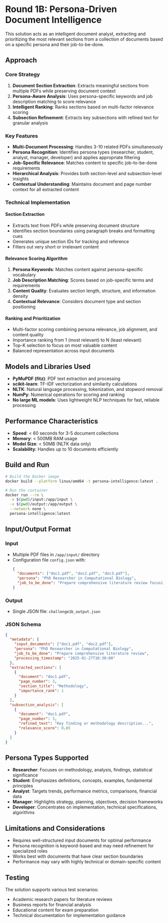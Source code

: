 # Round 1B: Persona-Driven Document Intelligence

This solution acts as an intelligent document analyst, extracting and prioritizing the most relevant sections from a collection of documents based on a specific persona and their job-to-be-done.

## Approach

### Core Strategy
1. **Document Section Extraction**: Extracts meaningful sections from multiple PDFs while preserving document context
2. **Persona-Aware Analysis**: Uses persona-specific keywords and job description matching to score relevance
3. **Intelligent Ranking**: Ranks sections based on multi-factor relevance scoring
4. **Subsection Refinement**: Extracts key subsections with refined text for granular analysis

### Key Features
- **Multi-Document Processing**: Handles 3-10 related PDFs simultaneously
- **Persona Recognition**: Identifies persona types (researcher, student, analyst, manager, developer) and applies appropriate filtering
- **Job-Specific Relevance**: Matches content to specific job-to-be-done requirements
- **Hierarchical Analysis**: Provides both section-level and subsection-level insights
- **Contextual Understanding**: Maintains document and page number context for all extracted content

### Technical Implementation

#### Section Extraction
- Extracts text from PDFs while preserving document structure
- Identifies section boundaries using paragraph breaks and formatting cues
- Generates unique section IDs for tracking and reference
- Filters out very short or irrelevant content

#### Relevance Scoring Algorithm
1. **Persona Keywords**: Matches content against persona-specific vocabulary
2. **Job Description Matching**: Scores based on job-specific terms and requirements
3. **Content Quality**: Evaluates section length, structure, and information density
4. **Contextual Relevance**: Considers document type and section positioning

#### Ranking and Prioritization
- Multi-factor scoring combining persona relevance, job alignment, and content quality
- Importance ranking from 1 (most relevant) to N (least relevant)
- Top-K selection to focus on most valuable content
- Balanced representation across input documents

## Models and Libraries Used

- **PyMuPDF (fitz)**: PDF text extraction and processing
- **scikit-learn**: TF-IDF vectorization and similarity calculations
- **NLTK**: Natural language processing, tokenization, and stopword removal
- **NumPy**: Numerical operations for scoring and ranking
- **No large ML models**: Uses lightweight NLP techniques for fast, reliable processing

## Performance Characteristics

- **Speed**: < 60 seconds for 3-5 document collections
- **Memory**: < 500MB RAM usage
- **Model Size**: < 50MB (NLTK data only)
- **Scalability**: Handles up to 10 documents efficiently

## Build and Run

```bash
# Build the Docker image
docker build --platform linux/amd64 -t persona-intelligence:latest .

# Run the container
docker run --rm \
  -v $(pwd)/input:/app/input \
  -v $(pwd)/output:/app/output \
  --network none \
  persona-intelligence:latest
```

## Input/Output Format

### Input
- Multiple PDF files in `/app/input/` directory
- Configuration file `config.json` with:
  ```json
  {
    "documents": ["doc1.pdf", "doc2.pdf", "doc3.pdf"],
    "persona": "PhD Researcher in Computational Biology",
    "job_to_be_done": "Prepare comprehensive literature review focusing on methodologies"
  }
  ```

### Output
- Single JSON file: `challenge1b_output.json`

### JSON Schema
```json
{
  "metadata": {
    "input_documents": ["doc1.pdf", "doc2.pdf"],
    "persona": "PhD Researcher in Computational Biology",
    "job_to_be_done": "Prepare comprehensive literature review",
    "processing_timestamp": "2025-01-27T10:30:00"
  },
  "extracted_sections": [
    {
      "document": "doc1.pdf",
      "page_number": 3,
      "section_title": "Methodology",
      "importance_rank": 1
    }
  ],
  "subsection_analysis": [
    {
      "document": "doc1.pdf",
      "page_number": 3,
      "refined_text": "Key finding or methodology description...",
      "relevance_score": 0.85
    }
  ]
}
```

## Persona Types Supported

- **Researcher**: Focuses on methodology, analysis, findings, statistical significance
- **Student**: Emphasizes definitions, concepts, examples, fundamental principles
- **Analyst**: Targets trends, performance metrics, comparisons, financial data
- **Manager**: Highlights strategy, planning, objectives, decision frameworks
- **Developer**: Concentrates on implementation, technical specifications, algorithms

## Limitations and Considerations

- Requires well-structured input documents for optimal performance
- Persona recognition is keyword-based and may need refinement for specialized roles
- Works best with documents that have clear section boundaries
- Performance may vary with highly technical or domain-specific content

## Testing

The solution supports various test scenarios:
- Academic research papers for literature reviews
- Business reports for financial analysis
- Educational content for exam preparation
- Technical documentation for implementation guidance
